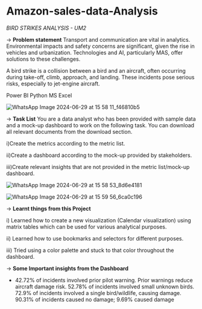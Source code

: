 # Amazon-sales-data-Analysis

_BIRD STRIKES ANALYSIS - UM2_

 -> **Problem statement**
 Transport and communication are vital in analytics. Environmental impacts and safety concerns are significant, given the rise in vehicles and urbanization. Technologies and AI, particularly MAS, offer solutions to these challenges.

A bird strike is a collision between a bird and an aircraft, often occurring during take-off, climb, approach, and landing. These incidents pose serious risks, especially to jet-engine aircraft.

 Power BI Python MS Excel



![WhatsApp Image 2024-06-29 at 15 58 11_f46810b5](https://github.com/HIMASREERAMINI/Bird-Strikes-Analysis/assets/137375032/e548e6c4-ffd5-412e-b512-9cd36d678f45)





 -> **Task List**
You are a data analyst who has been provided with sample data and a mock-up dashboard to work on the following task. You can download all relevant documents from the download section.

i)Create the metrics according to the metric list.

ii)Create a dashboard according to the mock-up provided by stakeholders.

iii)Create relevant insights that are not provided in the metric list/mock-up dashboard.


![WhatsApp Image 2024-06-29 at 15 58 53_8d6e4181](https://github.com/HIMASREERAMINI/Bird-Strikes-Analysis/assets/137375032/cf5ac03a-81a1-4ea1-93bd-408e92d810fd)

![WhatsApp Image 2024-06-29 at 15 59 56_6ca0c196](https://github.com/HIMASREERAMINI/Bird-Strikes-Analysis/assets/137375032/46c92fa5-797c-4233-9a4a-536426c2bcfe)





 -> **Learnt things from this Project**
 
i) Learned how to create a new visualization (Calendar visualization) using matrix tables which can be used for various analytical purposes.

ii) Learned how to use bookmarks and selectors for different purposes.

iii) Tried using a color palette and stuck to that color throughout the dashboard.

-> **Some Important insights from the Dashboard**

- 42.72% of incidents involved prior pilot warning. Prior warnings reduce aircraft damage risk. 52.78% of incidents involved small unknown birds. 72.9% of incidents involved a single bird/wildlife, causing damage. 90.31% of incidents caused no damage; 9.69% caused damage
